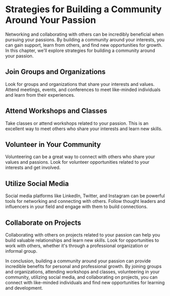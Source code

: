 Strategies for Building a Community Around Your Passion
============================================================================================================

Networking and collaborating with others can be incredibly beneficial when pursuing your passions. By building a community around your interests, you can gain support, learn from others, and find new opportunities for growth. In this chapter, we'll explore strategies for building a community around your passion.

Join Groups and Organizations
-----------------------------

Look for groups and organizations that share your interests and values. Attend meetings, events, and conferences to meet like-minded individuals and learn from their experiences.

Attend Workshops and Classes
----------------------------

Take classes or attend workshops related to your passion. This is an excellent way to meet others who share your interests and learn new skills.

Volunteer in Your Community
---------------------------

Volunteering can be a great way to connect with others who share your values and passions. Look for volunteer opportunities related to your interests and get involved.

Utilize Social Media
--------------------

Social media platforms like LinkedIn, Twitter, and Instagram can be powerful tools for networking and connecting with others. Follow thought leaders and influencers in your field and engage with them to build connections.

Collaborate on Projects
-----------------------

Collaborating with others on projects related to your passion can help you build valuable relationships and learn new skills. Look for opportunities to work with others, whether it's through a professional organization or informal group.

In conclusion, building a community around your passion can provide incredible benefits for personal and professional growth. By joining groups and organizations, attending workshops and classes, volunteering in your community, utilizing social media, and collaborating on projects, you can connect with like-minded individuals and find new opportunities for learning and development.
